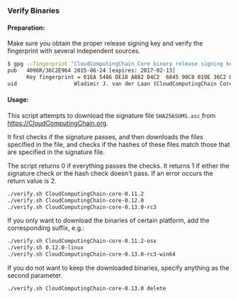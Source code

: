 ### Verify Binaries

#### Preparation:

Make sure you obtain the proper release signing key and verify the fingerprint with several independent sources.

```sh
$ gpg --fingerprint "CloudComputingChain Core binary release signing key"
pub   4096R/36C2E964 2015-06-24 [expires: 2017-02-13]
      Key fingerprint = 01EA 5486 DE18 A882 D4C2  6845 90C8 019E 36C2 E964
uid                  Wladimir J. van der Laan (CloudComputingChain Core binary release signing key) <laanwj@gmail.com>
```

#### Usage:

This script attempts to download the signature file `SHA256SUMS.asc` from https://CloudComputingChain.org.

It first checks if the signature passes, and then downloads the files specified in the file, and checks if the hashes of these files match those that are specified in the signature file.

The script returns 0 if everything passes the checks. It returns 1 if either the signature check or the hash check doesn't pass. If an error occurs the return value is 2.


```sh
./verify.sh CloudComputingChain-core-0.11.2
./verify.sh CloudComputingChain-core-0.12.0
./verify.sh CloudComputingChain-core-0.13.0-rc3
```

If you only want to download the binaries of certain platform, add the corresponding suffix, e.g.:

```sh
./verify.sh CloudComputingChain-core-0.11.2-osx
./verify.sh 0.12.0-linux
./verify.sh CloudComputingChain-core-0.13.0-rc3-win64
```

If you do not want to keep the downloaded binaries, specify anything as the second parameter.

```sh
./verify.sh CloudComputingChain-core-0.13.0 delete
```
